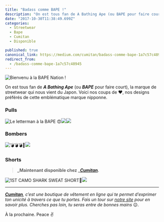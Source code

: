 ```yaml
---
title: "Badass comme BAPE !"
description: "On est tous fan de A Bathing Ape (ou BAPE pour faire court), la marque de streetwear qui nous vient du Japon. Voici nos coups de ❤️, nos designs préférés de cette emblématique marque nipponne…"
date: "2017-10-30T11:38:49.699Z"
categories: 
  - Streetwear
  - Bape
  - Cumitan
  - Disponible

published: true
canonical_link: https://medium.com/cumitan/badass-comme-bape-1a7c57c48945
redirect_from:
  - /badass-comme-bape-1a7c57c48945
---
```


![Bienvenu à la BAPE Nation !](./asset-1.png)

On est tous fan de **_A Bathing Ape_** (ou **_BAPE_** pour faire court), la marque de streetwear qui nous vient du Japon. Voici nos coups de ❤️, nos designs préférés de cette emblématique marque nipponne.

### Pulls

![Le letterman à la BAPE 😍](./asset-2.jpeg)![](./asset-3.jpeg)![](./asset-4.jpeg)

### Bombers

![💣💣💣🦈](./asset-5.jpeg)![](./asset-6.jpeg)

### Shorts

> **_Maintenant disponible chez _**[**_Cumitan_**](http://bit.ly/2yX1ySF)**_._**

![1ST CAMO SHARK SWEAT SHORT🦈](./asset-7.jpeg)![](./asset-8.jpeg)

---

[**_Cumitan_**](https://www.cumitan.com)_, c’est une boutique de vêtement en ligne qui te permet d’exprimer ton unicité à travers ce que tu portes. Fais un tour sur_ [_notre site_](https://www.cumitan.com) _pour en savoir plus. Cherches pas loin, tu seras entre de bonnes mains_ 😉.

À la prochaine. Peace ✌️
